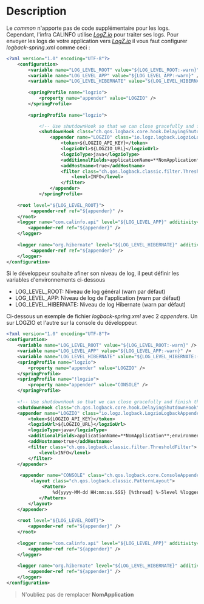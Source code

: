 # Description

Le *common* n'apporte pas de code supplémentaire pour les logs. Cependant, l'infra CALINFO utilise *[LogZ.io](https://logz.io/)* pour traiter ses logs. Pour envoyer les logs de votre application vers *[LogZ.io](https://logz.io/)* il vous faut configurer *logback-spring.xml* comme ceci :

```xml  
<?xml version="1.0" encoding="UTF-8"?>  
	<configuration>  
		<variable name="LOG_LEVEL_ROOT" value="${LOG_LEVEL_ROOT:-warn}" /> 
		<variable name="LOG_LEVEL_APP" value="${LOG_LEVEL_APP:-warn}" /> 
		<variable name="LOG_LEVEL_HIBERNATE" value="${LOG_LEVEL_HIBERNATE:-warn}" />  
		
		<springProfile name="logzio"> 
			<property name="appender" value="LOGZIO" /> 
		</springProfile>  
		
		<springProfile name="logzio"> 

			<!-- Use shutdownHook so that we can close gracefully and finish the log drain --> 	
			<shutdownHook class="ch.qos.logback.core.hook.DelayingShutdownHook"/> 
				<appender name="LOGZIO" class="io.logz.logback.LogzioLogbackAppender"> 
					<token>${LOGZIO_API_KEY}</token> 
					<logzioUrl>${LOGZIO_URL}</logzioUrl> 
					<logzioType>java</logzioType> 
					<additionalFields>applicationName=**NomApplication**;environment=${ENVIRONMENT}</additionalFields> 
					<addHostname>true</addHostname> 
					<filter class="ch.qos.logback.classic.filter.ThresholdFilter"> 
						<level>INFO</level> 
					</filter> 
				</appender> 
			</springProfile>  
			
	<root level="${LOG_LEVEL_ROOT}"> 
		 <appender-ref ref="${appender}" /> 
	</root>  
	<logger name="com.calinfo.api" level="${LOG_LEVEL_APP}" additivity="false"> 
		<appender-ref ref="${appender}" /> 
	</logger>  
 
	<logger name="org.hibernate" level="${LOG_LEVEL_HIBERNATE}" additivity="false"> 
		 <appender-ref ref="${appender}" /> 
	</logger>
</configuration>  
```  

Si le développeur souhaite afiner son niveau de log, il peut définir les variables d'environnements ci-dessous
* LOG_LEVEL_ROOT: Niveau de log général (warn par défaut)
* LOG_LEVEL_APP: Niveau de log de l'application (warn par défaut)
* LOG_LEVEL_HIBERNATE: Niveau de log Hibernate (warn par défaut)

Ci-dessous un exemple de fichier *logback-spring.xml* avec 2 *appenders*. Un sur LOGZIO et l'autre sur la console du développeur.

```xml  
<?xml version="1.0" encoding="UTF-8"?>  
<configuration>  
	<variable name="LOG_LEVEL_ROOT" value="${LOG_LEVEL_ROOT:-warn}" /> 
	<variable name="LOG_LEVEL_APP" value="${LOG_LEVEL_APP:-warn}" /> 
	<variable name="LOG_LEVEL_HIBERNATE" value="${LOG_LEVEL_HIBERNATE:-warn}" />  
	<springProfile name="logzio"> 
		<property name="appender" value="LOGZIO" /> 
	</springProfile>  
	<springProfile name="!logzio"> 
		<property name="appender" value="CONSOLE" /> 
	</springProfile>  
 
	<!-- Use shutdownHook so that we can close gracefully and finish the log drain --> 
	<shutdownHook class="ch.qos.logback.core.hook.DelayingShutdownHook"/> 
	<appender name="LOGZIO" class="io.logz.logback.LogzioLogbackAppender"> 
		<token>${LOGZIO_API_KEY}</token> 
		<logzioUrl>${LOGZIO_URL}</logzioUrl> 
		<logzioType>java</logzioType> 
		<additionalFields>applicationName=**NomApplication**;environment=${ENVIRONMENT}</additionalFields> 
		<addHostname>true</addHostname> 
		<filter class="ch.qos.logback.classic.filter.ThresholdFilter"> 
			<level>INFO</level> 
		</filter> 
	</appender>  
 
	 <appender name="CONSOLE" class="ch.qos.logback.core.ConsoleAppender"> 
		 <layout class="ch.qos.logback.classic.PatternLayout"> 
			 <Pattern>
                 %d{yyyy-MM-dd HH:mm:ss.SSS} [%thread] %-5level %logger{36} - %msg%n
			</Pattern> 
		</layout> 
	</appender>  
	
	<root level="${LOG_LEVEL_ROOT}"> 
		<appender-ref ref="${appender}" /> 
	</root>  
	
	<logger name="com.calinfo.api" level="${LOG_LEVEL_APP}" additivity="false"> 
		<appender-ref ref="${appender}" /> 
	</logger>  
	
	<logger name="org.hibernate" level="${LOG_LEVEL_HIBERNATE}" additivity="false"> 
		<appender-ref ref="${appender}" /> 
	</logger>  
</configuration>  
```
> N'oubliez pas de remplacer **NomApplication** 
